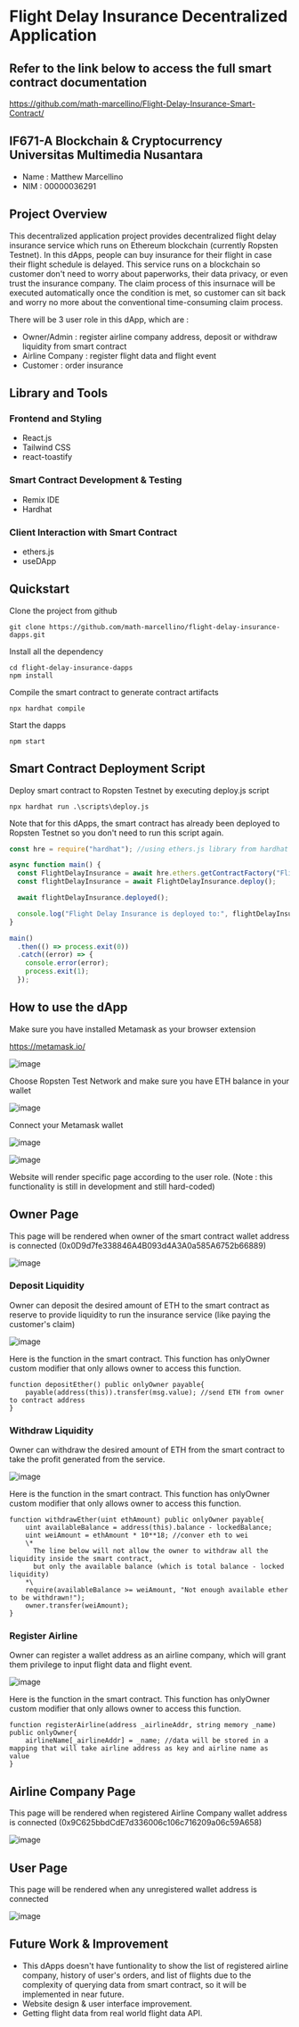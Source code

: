 # Flight Delay Insurance Decentralized Application

## Refer to the link below to access the full smart contract documentation
https://github.com/math-marcellino/Flight-Delay-Insurance-Smart-Contract/

## IF671-A Blockchain & Cryptocurrency Universitas Multimedia Nusantara
- Name : Matthew Marcellino
- NIM : 00000036291

## Project Overview
This decentralized application project provides decentralized flight delay insurance service which runs on Ethereum blockchain (currently Ropsten Testnet). In this dApps, people can buy insurance for their flight in case their flight schedule is delayed. This service runs on a blockchain so customer don't need to worry about paperworks, their data privacy, or even trust the insurance company. The claim process of this insurnace will be executed automatically once the condition is met, so customer can sit back and worry no more about the conventional time-consuming claim process.

There will be 3 user role in this dApp, which are :
- Owner/Admin : register airline company address, deposit or withdraw liquidity from smart contract
- Airline Company : register flight data and flight event
- Customer : order insurance

## Library and Tools
### Frontend and Styling
- React.js
- Tailwind CSS
- react-toastify

### Smart Contract Development & Testing
- Remix IDE
- Hardhat

### Client Interaction with Smart Contract
- ethers.js
- useDApp

## Quickstart
Clone the project from github
```
git clone https://github.com/math-marcellino/flight-delay-insurance-dapps.git
```

Install all the dependency
```
cd flight-delay-insurance-dapps
npm install
```

Compile the smart contract to generate contract artifacts
```
npx hardhat compile
```

Start the dapps
```
npm start
```

## Smart Contract Deployment Script
Deploy smart contract to Ropsten Testnet by executing deploy.js script
```
npx hardhat run .\scripts\deploy.js
```
Note that for this dApps, the smart contract has already been deployed to Ropsten Testnet so you don't need to run this script again.
```javascript
const hre = require("hardhat"); //using ethers.js library from hardhat

async function main() {
  const FlightDelayInsurance = await hre.ethers.getContractFactory("FlightDelayInsurance"); 
  const flightDelayInsurance = await FlightDelayInsurance.deploy();

  await flightDelayInsurance.deployed();

  console.log("Flight Delay Insurance is deployed to:", flightDelayInsurance.address);
}

main()
  .then(() => process.exit(0))
  .catch((error) => {
    console.error(error);
    process.exit(1);
  });
```

## How to use the dApp
Make sure you have installed Metamask as your browser extension

https://metamask.io/

![image](https://user-images.githubusercontent.com/81855912/145211318-ad19247f-6968-4313-96d1-f7a21ca5c51e.png)

Choose Ropsten Test Network and make sure you have ETH balance in your wallet

![image](https://user-images.githubusercontent.com/81855912/145211513-cc6097fb-409d-4a47-89ff-0aabe230f3dd.png)

Connect your Metamask wallet 

![image](https://user-images.githubusercontent.com/81855912/145213977-bb370d2b-ba20-4091-b124-2a05d5f24948.png)

![image](https://user-images.githubusercontent.com/81855912/145214122-23db4953-1cb4-43b1-a8d2-b3650ae30e95.png)

Website will render specific page according to the user role. (Note : this functionality is still in development and still hard-coded)

## Owner Page
This page will be rendered when owner of the smart contract wallet address is connected (0x0D9d7fe338846A4B093d4A3A0a585A6752b66889)

![image](https://user-images.githubusercontent.com/81855912/145215727-06688c63-4e21-41de-8cd7-d6a557bb75b4.png)

### Deposit Liquidity

Owner can deposit the desired amount of ETH to the smart contract as reserve to provide liquidity to run the insurance service (like paying the customer's claim)

![image](https://user-images.githubusercontent.com/81855912/145315372-0fa95465-f48d-47b0-9f54-24a85a85be43.png)

Here is the function in the smart contract. This function has onlyOwner custom modifier that only allows owner to access this function.

```solidity
function depositEther() public onlyOwner payable{
    payable(address(this)).transfer(msg.value); //send ETH from owner to contract address
}
```

### Withdraw Liquidity

Owner can withdraw the desired amount of ETH from the smart contract to take the profit generated from the service.

![image](https://user-images.githubusercontent.com/81855912/145316185-c333a981-f054-4ce6-ae08-5794787dcb6c.png)

Here is the function in the smart contract. This function has onlyOwner custom modifier that only allows owner to access this function.

```solidity
function withdrawEther(uint ethAmount) public onlyOwner payable{
    uint availableBalance = address(this).balance - lockedBalance;
    uint weiAmount = ethAmount * 10**18; //conver eth to wei
    \*
      The line below will not allow the owner to withdraw all the liquidity inside the smart contract,
      but only the available balance (which is total balance - locked liquidity)
    *\
    require(availableBalance >= weiAmount, "Not enough available ether to be withdrawn!");
    owner.transfer(weiAmount);
}
```

### Register Airline

Owner can register a wallet address as an airline company, which will grant them privilege to input flight data and flight event.

![image](https://user-images.githubusercontent.com/81855912/145317575-cf3facd6-c5da-47a6-ad4a-5ccfd571162b.png)

Here is the function in the smart contract. This function has onlyOwner custom modifier that only allows owner to access this function.

```solidity
function registerAirline(address _airlineAddr, string memory _name) public onlyOwner{
    airlineName[_airlineAddr] = _name; //data will be stored in a mapping that will take airline address as key and airline name as value
}
```

## Airline Company Page
This page will be rendered when registered Airline Company wallet address is connected (0x9C625bbdCdE7d336006c106c716209a06c59A658)

![image](https://user-images.githubusercontent.com/81855912/145215520-4e0afc95-1c48-4daf-8651-bf4a3a014209.png)

## User Page
This page will be rendered when any unregistered wallet address is connected

![image](https://user-images.githubusercontent.com/81855912/145215062-ef4f201a-3def-4250-bdac-6ed134f07bfe.png)

## Future Work & Improvement
- This dApps doesn't have funtionality to show the list of registered airline company, history of user's orders, and list of flights due to the complexity of querying data from smart contract, so it will be implemented in near future.
- Website design & user interface improvement.
- Getting flight data from real world flight data API.
